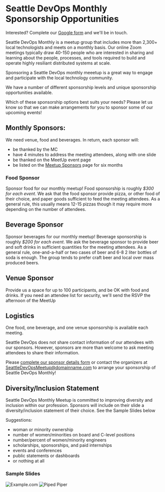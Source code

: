# Seattle DevOps Monthly Sponsorship Opportunities

Interested? Complete our [Google form](https://docs.google.com/forms/d/e/1FAIpQLSdDOmOscNj5ZmuSoDFdYBzpqiSK63evoZueK_O1UHJenTL8Cw/formResponse) and we'll be in touch.

Seattle DevOps Monthly is a meetup group that includes more than 2,300+ local technologists and meets on a monthly basis.  Our online Zoom meetings typically draw 40-150 people who are interested in sharing and learning about the people, processes, and tools required to build and operate highly resiliant distributed systems at scale.

Sponsoring a Seattle DevOps monthly meeetup is a great way to engage and participate with the local technology community.

We have a number of different sponsorship levels and unique sponsorship opportunities available.

Which of these sponsorship options best suits your needs? Please let us know so that we can make arrangements for you to sponsor some of our upcoming events!

## Monthly Sponsors:

We need venue, food and beverages. In return, each sponsor will:

  * be thanked by the MC
  * have 4 minutes to address the meeting attendees, along with one slide
  * be thanked on the MeetUp event page
  * be listed on the [Meetup Sponsors](http://www.meetup.com/Seattle-DevOps-Meetup/sponsors) page for six months

### Food Sponsor

Sponsor food for our monthly meetup!  Food sponsorship is roughly *$300 for each event*.  We ask that the food sponsor provide pizza, or other food of their choice, and paper goods sufficient to feed the meeting attendees.  As a general rule, this usually means 12-15 pizzas though it may require more depending on the number of attendees.

## Beverage Sponsor

Sponsor beverages for our monthly meetup!  Beverage sponsorship is roughly *$200 for each event*.  We ask the beverage sponsor to provide beer and soft drinks in sufficient quantities for the meeting attendees.  As a general rule, one-and-a-half or two cases of beer and 6-8 2 liter bottles of soda is enough.  The group tends to prefer craft beer and local over mass produced beers.  
  
## Venue Sponsor

Provide us a space for up to 100 participants, and be OK with food and drinks. If you need an attendee list for security, we'll send the RSVP the afternoon of the MeetUp

  
## Logistics

One food, one beverage, and one venue sponsorship is available each meeting.

Seattle DevOps does not share contact information of our attendees with our sponsors.  However, sponsors are more than welcome to ask meeting attendees to share their information.

Please [complete our sponsor details form](https://goo.gl/forms/gM855liUoZAw4q8X2) or contact the organizers at [SeattleDevOpsMeetup@domainname.com](mailto:SeattleDevOpsMeetup@domainname.com) to arrange your sponsorship of Seattle DevOps Monthly!

## Diversity/Inclusion Statement

Seattle DevOps Monthly Meetup is committed to improving diversity and inclusion within our profession. Sponsors will include on their slide a diversity/inclusion statement of their choice. See the Sample Slides below 

Suggestions:
- woman or minority ownership
- number of women/minorities on board and C-level positions
- number/percent of women/minority engineers
- scholarships, sponsorships, and paid internships
- events and conferences
- public statements or dashboards
- or nothing at all

### Sample Slides

![Example.com](/images/example.png)
![Piped Piper](/images/piper.png)

